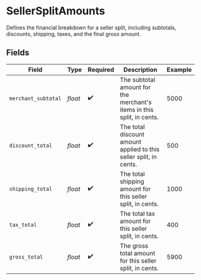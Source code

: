 # SellerSplitAmounts

Defines the financial breakdown for a seller split, including subtotals, discounts, shipping, taxes, and the final gross amount.


## Fields

| Field                                                                 | Type                                                                  | Required                                                              | Description                                                           | Example                                                               |
| --------------------------------------------------------------------- | --------------------------------------------------------------------- | --------------------------------------------------------------------- | --------------------------------------------------------------------- | --------------------------------------------------------------------- |
| `merchant_subtotal`                                                   | *float*                                                               | :heavy_check_mark:                                                    | The subtotal amount for the merchant's items in this split, in cents. | 5000                                                                  |
| `discount_total`                                                      | *float*                                                               | :heavy_check_mark:                                                    | The total discount amount applied to this seller split, in cents.     | 500                                                                   |
| `shipping_total`                                                      | *float*                                                               | :heavy_check_mark:                                                    | The total shipping amount for this seller split, in cents.            | 1000                                                                  |
| `tax_total`                                                           | *float*                                                               | :heavy_check_mark:                                                    | The total tax amount for this seller split, in cents.                 | 400                                                                   |
| `gross_total`                                                         | *float*                                                               | :heavy_check_mark:                                                    | The gross total amount for this seller split, in cents.               | 5900                                                                  |
